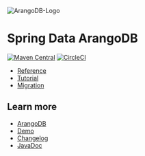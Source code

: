 ![ArangoDB-Logo](https://www.arangodb.com/wp-content/uploads/2016/05/ArangoDB_logo_@2.png)


# Spring Data ArangoDB

[![Maven Central](https://maven-badges.herokuapp.com/maven-central/com.arangodb/arangodb-spring-data/badge.svg)](https://maven-badges.herokuapp.com/maven-central/com.arangodb/arangodb-spring-data)
[![CircleCI](https://dl.circleci.com/status-badge/img/gh/arangodb/spring-data/tree/main.svg?style=svg)](https://dl.circleci.com/status-badge/redirect/gh/arangodb/spring-data/tree/main)

- [Reference](https://www.arangodb.com/docs/stable/drivers/spring-data-reference.html)
- [Tutorial](https://university.arangodb.com/courses/spring-data-tutorial)
- [Migration](https://www.arangodb.com/docs/stable/drivers/spring-data-migration.html)

## Learn more

- [ArangoDB](https://www.arangodb.com/)
- [Demo](https://github.com/arangodb/spring-data-demo)
- [Changelog](ChangeLog.md)
- [JavaDoc](https://www.javadoc.io/doc/com.arangodb/arangodb-spring-data/latest)
